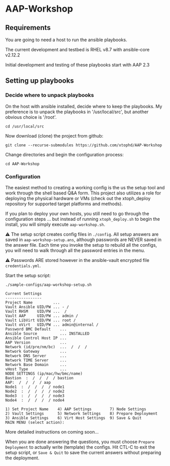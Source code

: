 # AAP-Workshop

## Requirements

You are going to need a host to run the ansible playbooks.  

The current development and testbed is RHEL v8.7 with ansible-core v2.12.2

Initial development and testing of these playbooks start with AAP 2.3

## Setting up playbooks

### Decide where to unpack playbooks

On the host with ansible installed, decide where to keep the playbooks. My preference is to unpack the playbooks in '/usr/local/src', but another obvious choice is '/root'.

```cd /usr/local/src```

Now download (clone) the project from github:

```git clone --recurse-submodules https://github.com/xtophd/AAP-Workshop```

Change directories and begin the configuration process:

```cd AAP-Workshop```

### Configuration

The easiest method to creating a working config is the us the setup tool and work through the shell based Q&A form.  This project also utilizes a role for deploying the physical hardware or VMs (check out the xtoph_deploy repository for supported target platforms and methods).

If you plan to deploy your own hosts, you still need to go through the configuration steps ... but instead of running `xtoph_deploy.sh` to begin the install, you will simply execute `aap-workshop.sh`.

⚠️ The setup script creates config files in `./config`.  All setup answers are saved in `aap-workshop-setup.ans`, although passwords are NEVER saved in the answer file.  Each time you invoke the setup to rebuild all the configs, you will need to walk through all the password entries in the menu.

⚠️ Passwords ARE stored however in the ansible-vault encrypted file `credentials.yml`.

Start the setup script:

```./sample-configs/aap-workshop-setup.sh```

    Current Settings
    ----------------
    Project Name         ...
    Vault Ansible UID/PW ... - /
    Vault RHSM    UID/PW ...  /
    Vault AAP     UID/PW ... admin /
    Vault LibVirt UID/PW ... root /
    Vault oVirt   UID/PW ... admin@internal /
    Password BMC Default    ...
    Ansible Source          ... INSTALLED
    Ansible Control Host IP ...
    AAP Version             ...
    Network (id/pre/nm/bc)  ...  /  /  /
    Network Gateway         ...
    Network DNS Server      ...
    Network TIME Server     ...
    Network Base Domain     ...
    vHost Type              ...
    NODE SETTINGS (ip/mac/hw/bmc/name)
    Bastion  :  /  /  /  / bastion
    AAP:  /  /  /  / aap
    Node1  :  /  /  /  / node1
    Node2  :  /  /  /  / node2
    Node3  :  /  /  /  / node3
    Node4  :  /  /  /  / node4
    
    1) Set Project Name    4) AAP Settings        7) Node Settings
    2) Vault Settings      5) Network Settings    8) Prepare Deployment
    3) Ansible Settings    6) Virt Host Settings  9) Save & Quit
    MAIN MENU (select action):


More detailed instructions on coming soon...


When you are done answering the questions, you must choose `Prepare Deployment` to actually write (template) the configs.  Hit CTL-C to exit the setup script, or `Save & Quit` to save the current answers without preparing the deployment.




